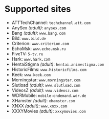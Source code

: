 Supported sites
===============

 * ATTTechChannel: `techchannel.att.com`
 * AnySex _(adult)_: `anysex.com`
 * Bang _(adult)_: `www.bang.com`
 * Bild: `www.bild.de`
 * Criterion: `www.criterion.com`
 * EchoMsk: `www.echo.msk.ru`
 * FiveTV: `5-tv.ru`
 * Hark: `www.hark.com`
 * HentaiStigma _(adult)_: `hentai.animestigma.com`
 * HistoricFilms: `www.historicfilms.com`
 * Keek: `www.keek.com`
 * Morningstar: `www.morningstar.com`
 * Slutload _(adult)_: `www.slutload.com`
 * VideosZ _(adult)_: `www.videosz.com`
 * WDRMobile: `mobile-ondemand.wdr.de`
 * XHamster _(adult)_: `xhamster.com`
 * XNXX _(adult)_: `www.xnxx.com`
 * XXXYMovies _(adult)_: `xxxymovies.com`